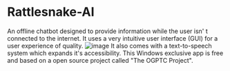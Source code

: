 # Rattlesnake-AI
An offline chatbot designed to provide information while the user isn' t connected to the internet. It uses a very intuitive user interface (GUI) for a user experience of quality.
![image](https://github.com/user-attachments/assets/d940394e-e338-4b5f-bd41-b24c2d27bb48)
It also comes with a text-to-speech system which expands it's accessibility.
This Windows exclusive app is free and based on a open source project called "The OGPTC Project".
